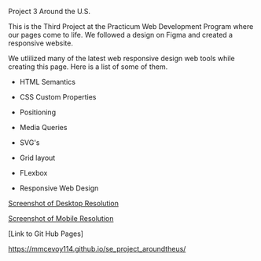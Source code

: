 Project 3 Around the U.S.

This is the Third Project at the Practicum Web Development Program where our pages come to life. We followed a design on Figma and created a responsive website.

We utlilized many of the latest web responsive design web tools while creating this page. Here is a list of some of them.

- HTML Semantics

- CSS Custom Properties

- Positioning

- Media Queries

- SVG's

- Grid layout

- FLexbox

- Responsive Web Design

<a href ="/mmcevoy114/se_project_aroundtheus/main/images/screenshot-desktop.png">Screenshot of Desktop Resolution</a>

<a href ="/mmcevoy114/se_project_aroundtheus/main/images/screenshot-mobile.png">Screenshot of Mobile Resolution</a>

[Link to Git Hub Pages]

https://mmcevoy114.github.io/se_project_aroundtheus/
